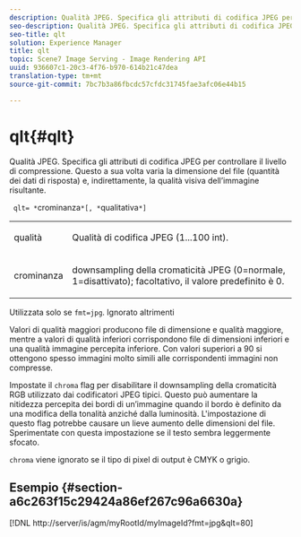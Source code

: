 ```yaml
---
description: Qualità JPEG. Specifica gli attributi di codifica JPEG per controllare il livello di compressione. Questo a sua volta varia la dimensione del file (quantità dei dati di risposta) e, indirettamente, la qualità visiva dell’immagine risultante.
seo-description: Qualità JPEG. Specifica gli attributi di codifica JPEG per controllare il livello di compressione. Questo a sua volta varia la dimensione del file (quantità dei dati di risposta) e, indirettamente, la qualità visiva dell’immagine risultante.
seo-title: qlt
solution: Experience Manager
title: qlt
topic: Scene7 Image Serving - Image Rendering API
uuid: 936607c1-20c3-4f76-b970-614b21c47dea
translation-type: tm+mt
source-git-commit: 7bc7b3a86fbcdc57cfdc31745fae3afc06e44b15

---
```



# qlt{#qlt}

Qualità JPEG. Specifica gli attributi di codifica JPEG per controllare il livello di compressione. Questo a sua volta varia la dimensione del file (quantità dei dati di risposta) e, indirettamente, la qualità visiva dell’immagine risultante.

` qlt= *`crominanza`*[, *`qualitativa`*]`

<table id="simpletable_D080D15922CE4EF4B707282A4D45739A"> 
 <tr class="strow"> 
  <td class="stentry"> <p> <span class="codeph"> <span class="varname"> qualità </span></span> </p> </td> 
  <td class="stentry"> <p>Qualità di codifica JPEG (1...100 int). </p> </td> 
 </tr> 
 <tr class="strow"> 
  <td class="stentry"> <p> <span class="codeph"> <span class="varname"> crominanza </span></span> </p> </td> 
  <td class="stentry"> <p>downsampling della cromaticità JPEG (0=normale, 1=disattivato); facoltativo, il valore predefinito è 0. </p> </td> 
 </tr> 
</table>

Utilizzata solo se `fmt=jpg`. Ignorato altrimenti

Valori di qualità maggiori producono file di dimensione e qualità maggiore, mentre a valori di qualità inferiori corrispondono file di dimensioni inferiori e una qualità immagine percepita inferiore. Con valori superiori a 90 si ottengono spesso immagini molto simili alle corrispondenti immagini non compresse.

Impostate il `chroma` flag per disabilitare il downsampling della cromaticità RGB utilizzato dai codificatori JPEG tipici. Questo può aumentare la nitidezza percepita dei bordi di un’immagine quando il bordo è definito da una modifica della tonalità anziché dalla luminosità. L&#39;impostazione di questo flag potrebbe causare un lieve aumento delle dimensioni del file. Sperimentate con questa impostazione se il testo sembra leggermente sfocato.

`chroma` viene ignorato se il tipo di pixel di output è CMYK o grigio.

## Esempio {#section-a6c263f15c29424a86ef267c96a6630a}

[!DNL http://server/is/agm/myRootId/myImageId?fmt=jpg&qlt=80]
